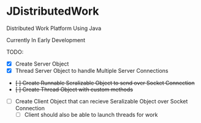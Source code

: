 JDistributedWork
================

Distributed Work Platform Using Java

Currently In Early Development

TODO:
- [x] Create Server Object
- [x] Thread Server Object to handle Multiple Server Connections
- ~~[ ] Create Runnable Seralizable Object to send over Socket Connection~~
- ~~[ ] Create Thread Object with custom methods~~
- [ ] Create Client Object that can recieve Seralizable Object over Socket Connection
	- [ ] Client should also be able to launch threads for work
